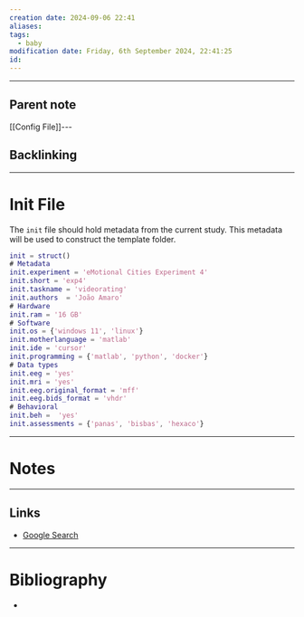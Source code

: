 ```yaml
---
creation date: 2024-09-06 22:41
aliases: 
tags:
  - baby
modification date: Friday, 6th September 2024, 22:41:25
id:
---
```

---

## Parent note
[[Config File]]---
## Backlinking


---
# Init File
The `init` file should hold metadata from the current study. This metadata will be used to construct the template folder.
```matlab
init = struct()
# Metadata
init.experiment = 'eMotional Cities Experiment 4'
init.short = 'exp4' 
init.taskname = 'videorating'
init.authors  = 'João Amaro'
# Hardware
init.ram = '16 GB'
# Software
init.os = {'windows 11', 'linux'}
init.motherlanguage = 'matlab'
init.ide = 'cursor'
init.programming = {'matlab', 'python', 'docker'}
# Data types
init.eeg = 'yes'
init.mri = 'yes'
init.eeg.original_format = 'mff'
init.eeg.bids_format = 'vhdr'
# Behavioral
init.beh =  'yes'
init.assessments = {'panas', 'bisbas', 'hexaco'} 
```

---
# Notes


---
## Links
- [Google Search](https://www.google.com/search?q=Init+File)

---
# Bibliography
+ 